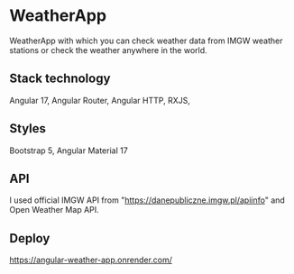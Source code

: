 # WeatherApp

WeatherApp with which you can check weather data from IMGW weather stations or check the weather anywhere in the world.

## Stack technology

Angular 17,
Angular Router,
Angular HTTP,
RXJS,

## Styles

Bootstrap 5,
Angular Material 17

## API

I used official IMGW API from "https://danepubliczne.imgw.pl/apiinfo" and Open Weather Map API.

## Deploy

https://angular-weather-app.onrender.com/
